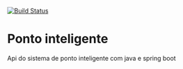[![Build Status](https://travis-ci.org/tthomaz/ponto-inteligente-api.svg?branch=master)](https://travis-ci.org/tthomaz/ponto-inteligente-api)

# Ponto inteligente
Api do sistema de ponto inteligente com java e spring boot
